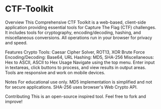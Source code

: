 # CTF-Toolkit
Overview
This Comprehensive CTF Toolkit is a web-based, client-side application providing essential tools for Capture The Flag (CTF) challenges. It includes tools for cryptography, encoding/decoding, hashing, and miscellaneous conversions. All operations run in your browser for privacy and speed.

Features
Crypto Tools: Caesar Cipher Solver, ROT13, XOR Brute Force
Encoding/Decoding: Base64, URL
Hashing: MD5, SHA-256
Miscellaneous: Hex to ASCII, ASCII to Hex
Usage
Navigate using the top menu. Enter input in textareas, click buttons to process, and view results in output areas. Tools are responsive and work on mobile devices.

Notes
For educational use only. MD5 implementation is simplified and not for secure applications. SHA-256 uses browser's Web Crypto API.

Contributing
This is an open-source inspired tool. Feel free to fork and improve!
